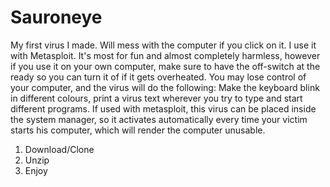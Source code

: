 # Sauroneye
My first virus I made. Will mess with the computer if you click on it. I use it with Metasploit. It's most for fun and almost completely harmless, however if you use it on your own computer, make sure to have the off-switch at the ready so you can turn it of if it gets overheated. You may lose control of your computer, and the virus will do the following: Make the keyboard blink in different colours, print a virus text wherever you try to type and start different programs. If used with metasploit, this virus can be placed inside the system manager, so it activates automatically every time your victim starts his computer, which will render the computer unusable.

1. Download/Clone
2. Unzip
3. Enjoy
